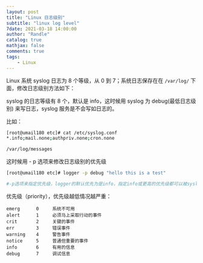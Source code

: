 ```yaml
---
layout: post
title: "Linux 日志级别"
subtitle: "linux log level"
7date: 2021-03-18 14:00:00
author: "Randle"
catalog: true
mathjax: false
comments: true
tags:
    - Linux
---
```


Linux 系统 syslog 日志为 8 个等级，从 0 到 7；系统日志保存在在 `/var/log/` 下面，修改日志级别方法如下：

syslog 的日志等级有 8 个，默认是 info，这时候用 syslog 为 debug(最低日志级别) 来写日志，syslog 服务是不会写如日志的。

比如：
```sh
[root@umail180 etc]# cat /etc/syslog.conf
*.info;mail.none;authpriv.none;cron.none

/var/log/messages
```
这时候用 - p 选项来修改日志级别的优先级

```sh
[root@umail180 etc]# logger -p debug "hello this is a test"

#-p选项来指定优先级，logger的默认优先为是info，指定info或更高的优先级都可以被syslog所接收。
```

优先级（priority），优先级越低情况越严重：  

```
emerg      0     系统不可用
alert      1     必须马上采取行动的事件
crit       2     关键的事件
err        3     错误事件
warning    4     警告事件
notice     5     普通但重要的事件
info       6     有用的信息
debug      7     调试信息
```